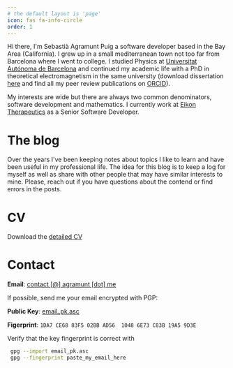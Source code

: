 ```yaml
---
# the default layout is 'page'
icon: fas fa-info-circle
order: 1
---
```


Hi there, I'm Sebastià Agramunt Puig a software developer based in the Bay Area (California). I grew up in a small mediterranean town not too far from Barcelona where I went to college. I studied Physics at <a href="https://www.uab.cat/" target="_blank">Universitat Autónoma de Barcelona</a> and continued my academic life with a PhD in theoretical electromagnetism in the same university (download dissertation <a href="https://www.tdx.cat/handle/10803/129413" target="_blank">here</a> and find all my peer review publications on <a href="https://orcid.org/0000-0002-3627-2820" target="_blank">ORCID</a>).

My interests are wide but there are always two common denominators, software development and mathematics. I currently work at <a href="https://www.eikontx.com/" target="_blank">Eikon Therapeutics</a> as a Senior Software Developer.


# The blog

Over the years I've been keeping notes about topics I like to learn and have been useful in my professional life. The idea for this blog is to keep a log for myself as well as share with other people that may have similar interests to mine. Please, reach out if you have questions about the contend or find errors in the posts. 

# CV

Download the <a href="../files/2024.05.10_Sebastia_Agramunt_CV.pdf" download>detailed CV</a>

# Contact

**Email**: [contact [@] agramunt [dot] me](mailto:?subject=Test) 

If possible, send me your email encrypted with PGP:

**Public Key**: <a href="../files/email_pk.asc" download>email_pk.asc</a>

**Figerprint**: `1DA7 CE68 83F5 02BB AD56  1048 6E73 C83B 19A5 9D3E`

Verify that the key fingerprint is correct with

```bash
 gpg --import email_pk.asc
 gpg --fingerprint paste_my_email_here
```